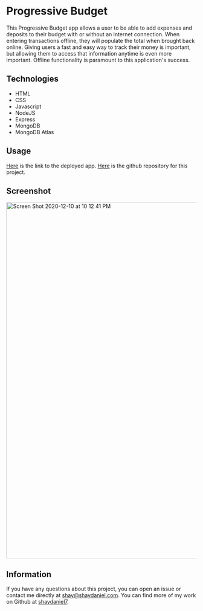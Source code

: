 # Progressive Budget
This Progressive Budget app allows a user to be able to add expenses and deposits to their budget with or without an internet connection. When entering transactions offline, they will populate the total when brought back online. Giving users a fast and easy way to track their money is important, but allowing them to access that information anytime is even more important. Offline functionality is paramount to this application's success.

## Technologies
* HTML
* CSS
* Javascript
* NodeJS
* Express
* MongoDB
* MongoDB Atlas

## Usage
[Here](https://intense-spire-96483.herokuapp.com/) is the link to the deployed app.  [Here](https://github.com/shaydaniel7/progressive-budget "Link to github repository") is the github repository for this project.

## Screenshot
<img width="943" alt="Screen Shot 2020-12-10 at 10 12 41 PM" src="https://user-images.githubusercontent.com/67557233/101869685-de5e6b00-3b34-11eb-845c-2c064b9d1ce3.png">

## Information
If you have any questions about this project, you can open an issue or contact me directly at shay@shaydaniel.com. You can find more of my work on Github at [shaydaniel7](https://github.com/shaydaniel7/).  
